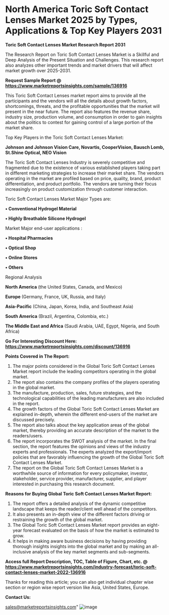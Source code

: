 # North America Toric Soft Contact Lenses Market 2025 by Types, Applications & Top Key Players 2031

<strong>Toric Soft Contact Lenses Market Research Report 2031</strong>

The Research Report on Toric Soft Contact Lenses Market is a Skillful and Deep Analysis of the Present Situation and Challenges. This research report also analyzes other important trends and market drivers that will affect market growth over 2025-2031.

<strong>Request Sample Report @ <a href=https://www.marketreportsinsights.com/sample/136916>https://www.marketreportsinsights.com/sample/136916</a></strong>

This Toric Soft Contact Lenses market report aims to provide all the participants and the vendors will all the details about growth factors, shortcomings, threats, and the profitable opportunities that the market will present in the near future. The report also features the revenue share, industry size, production volume, and consumption in order to gain insights about the politics to contest for gaining control of a large portion of the market share.

Top Key Players in the Toric Soft Contact Lenses Market:

<strong>Johnson and Johnson Vision Care, Novartis, CooperVision, Bausch  Lomb, St.Shine Optical, NEO Vision</strong>

The Toric Soft Contact Lenses Industry is severely competitive and fragmented due to the existence of various established players taking part in different marketing strategies to increase their market share. The vendors operating in the market are profiled based on price, quality, brand, product differentiation, and product portfolio. The vendors are turning their focus increasingly on product customization through customer interaction.

Toric Soft Contact Lenses Market Major Types are:

<strong>• Conventional Hydrogel Material

• Highly Breathable Silicone Hydrogel</strong>

Market Major end-user applications :

<strong>• Hospital Pharmacies

• Optical Shop

• Online Stores

• Others</strong>

Regional Analysis

</u><strong><b>North America</b></strong> (the United States, Canada, and Mexico)

<strong><b>Europe </b></strong>(Germany, France, UK, Russia, and Italy)

<strong><b>Asia-Pacific</b></strong> (China, Japan, Korea, India, and Southeast Asia)

<strong><b>South America</b></strong> (Brazil, Argentina, Colombia, etc.)

<strong><b>The Middle East and Africa</b></strong> (Saudi Arabia, UAE, Egypt, Nigeria, and South Africa)

<strong>Go For Interesting Discount Here: <a href=https://www.marketreportsinsights.com/discount/136916>https://www.marketreportsinsights.com/discount/136916</a></strong>

<strong>Points Covered in The Report:</strong>
<ol>
  <li>The major points considered in the Global Toric Soft Contact Lenses Market report include the leading competitors operating in the global market.</li>
  <li>The report also contains the company profiles of the players operating in the global market.</li>
  <li>The manufacture, production, sales, future strategies, and the technological capabilities of the leading manufacturers are also included in the report.</li>
  <li>The growth factors of the Global Toric Soft Contact Lenses Market are explained in-depth, wherein the different end-users of the market are discussed precisely.</li>
  <li>The report also talks about the key application areas of the global market, thereby providing an accurate description of the market to the readers/users.</li>
  <li>The report incorporates the SWOT analysis of the market. In the final section, the report features the opinions and views of the industry experts and professionals. The experts analyzed the export/import policies that are favorably influencing the growth of the Global Toric Soft Contact Lenses Market.</li>
  <li>The report on the Global Toric Soft Contact Lenses Market is a worthwhile source of information for every policymaker, investor, stakeholder, service provider, manufacturer, supplier, and player interested in purchasing this research document.</li>
</ol>
<strong>Reasons for Buying Global Toric Soft Contact Lenses Market Report:</strong>

<ol>
  <li>The report offers a detailed analysis of the dynamic competitive landscape that keeps the reader/client well ahead of the competitors.</li>
  <li>It also presents an in-depth view of the different factors driving or restraining the growth of the global market.</li>
  <li>The Global Toric Soft Contact Lenses Market report provides an eight-year forecast evaluated on the basis of how the market is estimated to grow.</li>
  <li>It helps in making aware business decisions by having providing thorough insights insights into the global market and by making an all-inclusive analysis of the key market segments and sub-segments.</li>
</ol>
<strong>Access full Report Description, TOC, Table of Figure, Chart, etc. @ <a href=https://www.marketreportsinsights.com/industry-forecast/toric-soft-contact-lenses-market-2022-136916>https://www.marketreportsinsights.com/industry-forecast/toric-soft-contact-lenses-market-2022-136916</a></strong>


Thanks for reading this article; you can also get individual chapter wise section or region wise report version like Asia, United States, Europe.

<strong>Contact Us:</strong>

sales@marketreportsinsights.com"
![image](https://github.com/user-attachments/assets/82f693ef-e05a-41a3-8ba9-676b88770ba1)

